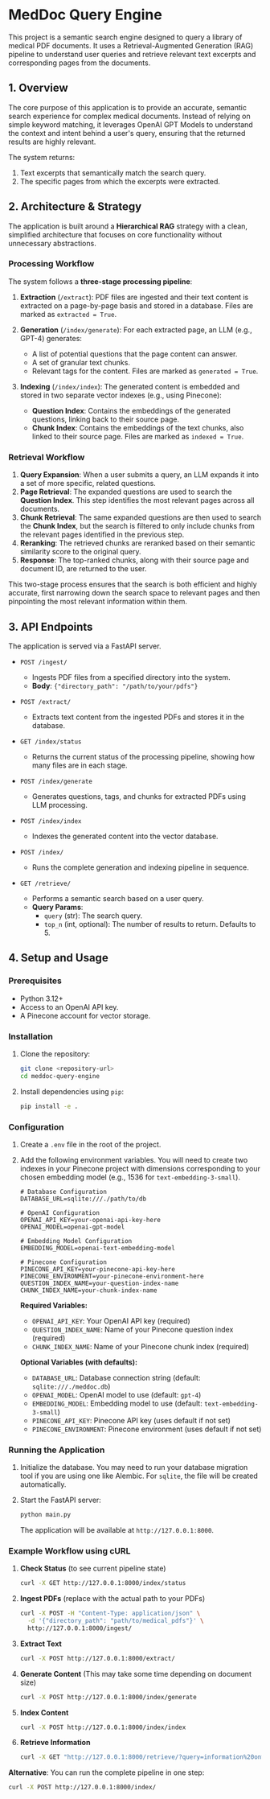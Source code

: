 # MedDoc Query Engine

This project is a semantic search engine designed to query a library of medical PDF documents. It uses a Retrieval-Augmented Generation (RAG) pipeline to understand user queries and retrieve relevant text excerpts and corresponding pages from the documents.

## 1. Overview

The core purpose of this application is to provide an accurate, semantic search experience for complex medical documents. Instead of relying on simple keyword matching, it leverages OpenAI GPT Models to understand the context and intent behind a user's query, ensuring that the returned results are highly relevant.

The system returns:
1.  Text excerpts that semantically match the search query.
2.  The specific pages from which the excerpts were extracted.

## 2. Architecture & Strategy

The application is built around a **Hierarchical RAG** strategy with a clean, simplified architecture that focuses on core functionality without unnecessary abstractions.

### Processing Workflow

The system follows a **three-stage processing pipeline**:

1.  **Extraction** (`/extract`): PDF files are ingested and their text content is extracted on a page-by-page basis and stored in a database. Files are marked as `extracted = True`.

2.  **Generation** (`/index/generate`): For each extracted page, an LLM (e.g., GPT-4) generates:
    *   A list of potential questions that the page content can answer.
    *   A set of granular text chunks.
    *   Relevant tags for the content.
    Files are marked as `generated = True`.

3.  **Indexing** (`/index/index`): The generated content is embedded and stored in two separate vector indexes (e.g., using Pinecone):
    *   **Question Index**: Contains the embeddings of the generated questions, linking back to their source page.
    *   **Chunk Index**: Contains the embeddings of the text chunks, also linked to their source page.
    Files are marked as `indexed = True`.

### Retrieval Workflow

1.  **Query Expansion**: When a user submits a query, an LLM expands it into a set of more specific, related questions.
2.  **Page Retrieval**: The expanded questions are used to search the **Question Index**. This step identifies the most relevant pages across all documents.
3.  **Chunk Retrieval**: The same expanded questions are then used to search the **Chunk Index**, but the search is filtered to only include chunks from the relevant pages identified in the previous step.
4.  **Reranking**: The retrieved chunks are reranked based on their semantic similarity score to the original query.
5.  **Response**: The top-ranked chunks, along with their source page and document ID, are returned to the user.

This two-stage process ensures that the search is both efficient and highly accurate, first narrowing down the search space to relevant pages and then pinpointing the most relevant information within them.

## 3. API Endpoints

The application is served via a FastAPI server.

-   `POST /ingest/`
    -   Ingests PDF files from a specified directory into the system.
    -   **Body**: `{"directory_path": "/path/to/your/pdfs"}`

-   `POST /extract/`
    -   Extracts text content from the ingested PDFs and stores it in the database.

-   `GET /index/status`
    -   Returns the current status of the processing pipeline, showing how many files are in each stage.

-   `POST /index/generate`
    -   Generates questions, tags, and chunks for extracted PDFs using LLM processing.

-   `POST /index/index`
    -   Indexes the generated content into the vector database.

-   `POST /index/`
    -   Runs the complete generation and indexing pipeline in sequence.

-   `GET /retrieve/`
    -   Performs a semantic search based on a user query.
    -   **Query Params**:
        -   `query` (str): The search query.
        -   `top_n` (int, optional): The number of results to return. Defaults to 5.

## 4. Setup and Usage

### Prerequisites

-   Python 3.12+
-   Access to an OpenAI API key.
-   A Pinecone account for vector storage.

### Installation

1.  Clone the repository:
    ```bash
    git clone <repository-url>
    cd meddoc-query-engine
    ```

2.  Install dependencies using `pip`:
    ```bash
    pip install -e .
    ```

### Configuration

1.  Create a `.env` file in the root of the project.

2.  Add the following environment variables. You will need to create two indexes in your Pinecone project with dimensions corresponding to your chosen embedding model (e.g., 1536 for `text-embedding-3-small`).

    ```env
    # Database Configuration
    DATABASE_URL=sqlite:///./path/to/db

    # OpenAI Configuration
    OPENAI_API_KEY=your-openai-api-key-here
    OPENAI_MODEL=openai-gpt-model

    # Embedding Model Configuration
    EMBEDDING_MODEL=openai-text-embedding-model

    # Pinecone Configuration
    PINECONE_API_KEY=your-pinecone-api-key-here
    PINECONE_ENVIRONMENT=your-pinecone-environment-here
    QUESTION_INDEX_NAME=your-question-index-name
    CHUNK_INDEX_NAME=your-chunk-index-name
    ```

    **Required Variables:**
    - `OPENAI_API_KEY`: Your OpenAI API key (required)
    - `QUESTION_INDEX_NAME`: Name of your Pinecone question index (required)
    - `CHUNK_INDEX_NAME`: Name of your Pinecone chunk index (required)

    **Optional Variables (with defaults):**
    - `DATABASE_URL`: Database connection string (default: `sqlite:///./meddoc.db`)
    - `OPENAI_MODEL`: OpenAI model to use (default: `gpt-4`)
    - `EMBEDDING_MODEL`: Embedding model to use (default: `text-embedding-3-small`)
    - `PINECONE_API_KEY`: Pinecone API key (uses default if not set)
    - `PINECONE_ENVIRONMENT`: Pinecone environment (uses default if not set)


### Running the Application

1.  Initialize the database. You may need to run your database migration tool if you are using one like Alembic. For `sqlite`, the file will be created automatically.

2.  Start the FastAPI server:
    ```bash
    python main.py
    ```
    The application will be available at `http://127.0.0.1:8000`.

### Example Workflow using cURL

1.  **Check Status** (to see current pipeline state)
    ```bash
    curl -X GET http://127.0.0.1:8000/index/status
    ```

2.  **Ingest PDFs** (replace with the actual path to your PDFs)
    ```bash
    curl -X POST -H "Content-Type: application/json" \
      -d '{"directory_path": "path/to/medical_pdfs"}' \
      http://127.0.0.1:8000/ingest/
    ```

3.  **Extract Text**
    ```bash
    curl -X POST http://127.0.0.1:8000/extract/
    ```

4.  **Generate Content** (This may take some time depending on document size)
    ```bash
    curl -X POST http://127.0.0.1:8000/index/generate
    ```

5.  **Index Content**
    ```bash
    curl -X POST http://127.0.0.1:8000/index/index
    ```

6.  **Retrieve Information**
    ```bash
    curl -X GET "http://127.0.0.1:8000/retrieve/?query=information%20on%20spinal%20treatment&top_n=5"
    ```

**Alternative**: You can run the complete pipeline in one step:
```bash
curl -X POST http://127.0.0.1:8000/index/
```
